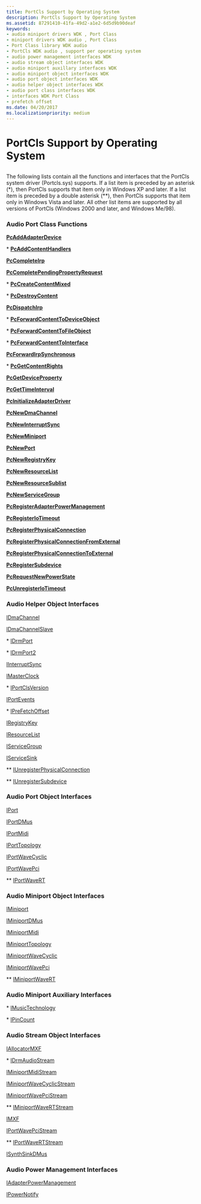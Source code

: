 ```yaml
---
title: PortCls Support by Operating System
description: PortCls Support by Operating System
ms.assetid: 87291410-41fa-49d2-a1e2-6d5d9b90deaf
keywords:
- audio miniport drivers WDK , Port Class
- miniport drivers WDK audio , Port Class
- Port Class library WDK audio
- PortCls WDK audio , support per operating system
- audio power management interfaces WDK
- audio stream object interfaces WDK
- audio miniport auxillary interfaces WDK
- audio miniport object interfaces WDK
- audio port object interfaces WDK
- audio helper object interfaces WDK
- audio port class interfaces WDK
- interfaces WDK Port Class
- prefetch offset
ms.date: 04/20/2017
ms.localizationpriority: medium
---
```


# PortCls Support by Operating System


## <span id="portcls_support_by_operating_system"></span><span id="PORTCLS_SUPPORT_BY_OPERATING_SYSTEM"></span>


The following lists contain all the functions and interfaces that the PortCls system driver (Portcls.sys) supports. If a list item is preceded by an asterisk (\*), then PortCls supports that item only in Windows XP and later. If a list item is preceded by a double asterisk (\*\*), then PortCls supports that item only in Windows Vista and later. All other list items are supported by all versions of PortCls (Windows 2000 and later, and Windows Me/98).

### <span id="Audio_Port_Class_Functions"></span><span id="audio_port_class_functions"></span><span id="AUDIO_PORT_CLASS_FUNCTIONS"></span>Audio Port Class Functions

[**PcAddAdapterDevice**](https://msdn.microsoft.com/library/windows/hardware/ff537683)

\* [**PcAddContentHandlers**](https://msdn.microsoft.com/library/windows/hardware/ff537684)

[**PcCompleteIrp**](https://msdn.microsoft.com/library/windows/hardware/ff537686)

[**PcCompletePendingPropertyRequest**](https://msdn.microsoft.com/library/windows/hardware/ff537687)

\* [**PcCreateContentMixed**](https://msdn.microsoft.com/library/windows/hardware/ff537689)

\* [**PcDestroyContent**](https://msdn.microsoft.com/library/windows/hardware/ff537690)

[**PcDispatchIrp**](https://msdn.microsoft.com/library/windows/hardware/ff537691)

\* [**PcForwardContentToDeviceObject**](https://msdn.microsoft.com/library/windows/hardware/ff537696)

\* [**PcForwardContentToFileObject**](https://msdn.microsoft.com/library/windows/hardware/ff537697)

\* [**PcForwardContentToInterface**](https://msdn.microsoft.com/library/windows/hardware/ff537698)

[**PcForwardIrpSynchronous**](https://msdn.microsoft.com/library/windows/hardware/ff537699)

\* [**PcGetContentRights**](https://msdn.microsoft.com/library/windows/hardware/ff537700)

[**PcGetDeviceProperty**](https://msdn.microsoft.com/library/windows/hardware/ff537701)

[**PcGetTimeInterval**](https://msdn.microsoft.com/library/windows/hardware/ff537702)

[**PcInitializeAdapterDriver**](https://msdn.microsoft.com/library/windows/hardware/ff537703)

[**PcNewDmaChannel**](https://msdn.microsoft.com/library/windows/hardware/ff537712)

[**PcNewInterruptSync**](https://msdn.microsoft.com/library/windows/hardware/ff537713)

[**PcNewMiniport**](https://msdn.microsoft.com/library/windows/hardware/ff537714)

[**PcNewPort**](https://msdn.microsoft.com/library/windows/hardware/ff537715)

[**PcNewRegistryKey**](https://msdn.microsoft.com/library/windows/hardware/ff537716)

[**PcNewResourceList**](https://msdn.microsoft.com/library/windows/hardware/ff537717)

[**PcNewResourceSublist**](https://msdn.microsoft.com/library/windows/hardware/ff537718)

[**PcNewServiceGroup**](https://msdn.microsoft.com/library/windows/hardware/ff537719)

[**PcRegisterAdapterPowerManagement**](https://msdn.microsoft.com/library/windows/hardware/ff537724)

[**PcRegisterIoTimeout**](https://msdn.microsoft.com/library/windows/hardware/ff537725)

[**PcRegisterPhysicalConnection**](https://msdn.microsoft.com/library/windows/hardware/ff537726)

[**PcRegisterPhysicalConnectionFromExternal**](https://msdn.microsoft.com/library/windows/hardware/ff537728)

[**PcRegisterPhysicalConnectionToExternal**](https://msdn.microsoft.com/library/windows/hardware/ff537729)

[**PcRegisterSubdevice**](https://msdn.microsoft.com/library/windows/hardware/ff537731)

[**PcRequestNewPowerState**](https://msdn.microsoft.com/library/windows/hardware/ff537733)

[**PcUnregisterIoTimeout**](https://msdn.microsoft.com/library/windows/hardware/ff537736)

### <span id="Audio_Helper_Object_Interfaces"></span><span id="audio_helper_object_interfaces"></span><span id="AUDIO_HELPER_OBJECT_INTERFACES"></span>Audio Helper Object Interfaces

[IDmaChannel](https://msdn.microsoft.com/library/windows/hardware/ff536547)

[IDmaChannelSlave](https://msdn.microsoft.com/library/windows/hardware/ff536548)

\* [IDrmPort](https://msdn.microsoft.com/library/windows/hardware/ff536571)

\* [IDrmPort2](https://msdn.microsoft.com/library/windows/hardware/ff536573)

[IInterruptSync](https://msdn.microsoft.com/library/windows/hardware/ff536590)

[IMasterClock](https://msdn.microsoft.com/library/windows/hardware/ff536696)

\* [IPortClsVersion](https://msdn.microsoft.com/library/windows/hardware/ff536877)

[IPortEvents](https://msdn.microsoft.com/library/windows/hardware/ff536884)

\* [IPreFetchOffset](https://msdn.microsoft.com/library/windows/hardware/ff536951)

[IRegistryKey](https://msdn.microsoft.com/library/windows/hardware/ff536965)

[IResourceList](https://msdn.microsoft.com/library/windows/hardware/ff536976)

[IServiceGroup](https://msdn.microsoft.com/library/windows/hardware/ff536994)

[IServiceSink](https://msdn.microsoft.com/library/windows/hardware/ff537006)

\*\* [IUnregisterPhysicalConnection](https://msdn.microsoft.com/library/windows/hardware/ff537022)

\*\* [IUnregisterSubdevice](https://msdn.microsoft.com/library/windows/hardware/ff537030)

### <span id="Audio_Port_Object_Interfaces"></span><span id="audio_port_object_interfaces"></span><span id="AUDIO_PORT_OBJECT_INTERFACES"></span>Audio Port Object Interfaces

[IPort](https://msdn.microsoft.com/library/windows/hardware/ff536842)

[IPortDMus](https://msdn.microsoft.com/library/windows/hardware/ff536879)

[IPortMidi](https://msdn.microsoft.com/library/windows/hardware/ff536891)

[IPortTopology](https://msdn.microsoft.com/library/windows/hardware/ff536896)

[IPortWaveCyclic](https://msdn.microsoft.com/library/windows/hardware/ff536899)

[IPortWavePci](https://msdn.microsoft.com/library/windows/hardware/ff536905)

\*\* [IPortWaveRT](https://msdn.microsoft.com/library/windows/hardware/ff536920)

### <span id="Audio_Miniport_Object_Interfaces"></span><span id="audio_miniport_object_interfaces"></span><span id="AUDIO_MINIPORT_OBJECT_INTERFACES"></span>Audio Miniport Object Interfaces

[IMiniport](https://msdn.microsoft.com/library/windows/hardware/ff536698)

[IMiniportDMus](https://msdn.microsoft.com/library/windows/hardware/ff536699)

[IMiniportMidi](https://msdn.microsoft.com/library/windows/hardware/ff536703)

[IMiniportTopology](https://msdn.microsoft.com/library/windows/hardware/ff536712)

[IMiniportWaveCyclic](https://msdn.microsoft.com/library/windows/hardware/ff536714)

[IMiniportWavePci](https://msdn.microsoft.com/library/windows/hardware/ff536724)

\*\* [IMiniportWaveRT](https://msdn.microsoft.com/library/windows/hardware/ff536737)

### <span id="Audio_Miniport_Auxiliary_Interfaces"></span><span id="audio_miniport_auxiliary_interfaces"></span><span id="AUDIO_MINIPORT_AUXILIARY_INTERFACES"></span>Audio Miniport Auxiliary Interfaces

\* [IMusicTechnology](https://msdn.microsoft.com/library/windows/hardware/ff536778)

\* [IPinCount](https://msdn.microsoft.com/library/windows/hardware/ff536832)

### <span id="Audio_Stream_Object_Interfaces"></span><span id="audio_stream_object_interfaces"></span><span id="AUDIO_STREAM_OBJECT_INTERFACES"></span>Audio Stream Object Interfaces

[IAllocatorMXF](https://msdn.microsoft.com/library/windows/hardware/ff536491)

\* [IDrmAudioStream](https://msdn.microsoft.com/library/windows/hardware/ff536568)

[IMiniportMidiStream](https://msdn.microsoft.com/library/windows/hardware/ff536704)

[IMiniportWaveCyclicStream](https://msdn.microsoft.com/library/windows/hardware/ff536715)

[IMiniportWavePciStream](https://msdn.microsoft.com/library/windows/hardware/ff536725)

\*\* [IMiniportWaveRTStream](https://msdn.microsoft.com/library/windows/hardware/ff536738)

[IMXF](https://msdn.microsoft.com/library/windows/hardware/ff536782)

[IPortWavePciStream](https://msdn.microsoft.com/library/windows/hardware/ff536907)

\*\* [IPortWaveRTStream](https://msdn.microsoft.com/library/windows/hardware/ff536922)

[ISynthSinkDMus](https://msdn.microsoft.com/library/windows/hardware/ff537011)

### <span id="Audio_Power_Management_Interfaces"></span><span id="audio_power_management_interfaces"></span><span id="AUDIO_POWER_MANAGEMENT_INTERFACES"></span>Audio Power Management Interfaces

[IAdapterPowerManagement](https://msdn.microsoft.com/library/windows/hardware/ff536485)

[IPowerNotify](https://msdn.microsoft.com/library/windows/hardware/ff536947)

 

 





